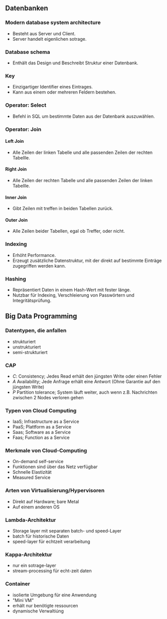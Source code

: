 ## Datenbanken
### Modern database system architecture
- Besteht aus Server und Client.
- Server handelt eigenlichen sotrage.
### Database schema
- Enthält das Design und Beschreibt Struktur einer Datenbank.
### Key
- Einzigartiger Identifier eines Eintrages.
- Kann aus einem oder mehreren Feldern bestehen.
### Operator: Select
- Befehl in SQL um bestimmte Daten aus der Datenbank auszuwählen.
### Operator: Join
#### Left Join
- Alle Zeilen der linken Tabelle und alle passenden Zeilen der rechten Tabellle.
#### Right Join
- Alle Zeilen der rechten Tabelle und alle passenden Zeilen der linken Tabellle.
#### Inner Join
- Gibt Zeilen mit treffen in beiden Tabellen zurück.
#### Outer Join
- Alle Zeilen beider Tabellen, egal ob Treffer, oder nicht.
### Indexing
- Erhöht Performance.
- Erzeugt zusätzliche Datenstruktur, mit der direkt auf bestimmte Einträge zugegriffen werden kann.
### Hashing
- Repräsentiert Daten in einem Hash-Wert mit fester länge.
- Nutzbar für Indexing, Verschleierung von Passwörtern und Integritätsprüfung.

## Big Data Programming
### Datentypen, die anfallen
- strukturiert
- unstrukturiert
- semi-strukturiert 

### CAP
- *C*: Consistency; Jedes Read erhält den jüngsten Write oder einen Fehler
- *A* Availability; Jede Anfrage erhält eine Antwort (Ohne Garantie auf den jüngsten Write)
- *P* Partition tolerance; System läuft weiter, auch wenn z.B. Nachrichten zwischen 2 Nodes verloren gehen

### Typen von Cloud Computing
- IaaS; Infrastructure as a Service
- PaaS; Plattform as a Service
- Saas; Software as a Service
- Faas; Function as a Service

### Merkmale von Cloud-Computing
- On-demand self-service
- Funktionen sind über das Netz verfügbar
- Schnelle Elastizität
- Measured Service

### Arten von Virtualisierung/Hypervisoren
- Direkt auf Hardware; bare Metal
- Auf einem anderen OS

### Lambda-Architektur
- Storage layer mit separaten batch- und speed-Layer
- batch für historische Daten
- speed-layer für echtzeit verarbeitung

### Kappa-Architektur
- nur ein sotrage-layer
- stream-processing für echt-zeit daten

### Container
- isolierte Umgebung für eine Anwendung
- "Mini VM"
- erhält nur benötigte ressourcen
- dynamische Verwaltiúng